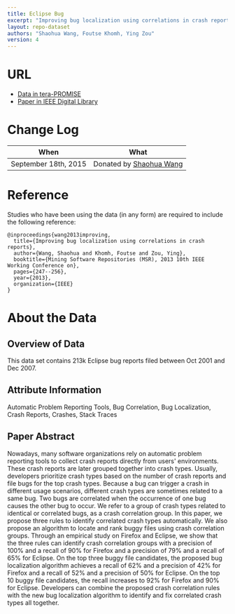```yaml
---
title: Eclipse Bug
excerpt: "Improving bug localization using correlations in crash reports"
layout: repo-dataset
authors: "Shaohua Wang, Foutse Khomh, Ying Zou"
version: 4
---
```


# URL

* [Data in tera-PROMISE](https://terapromise.csc.ncsu.edu/!/#repo/view/head/msr/eclipse)
* [Paper in IEEE Digital Library](http://ieeexplore.ieee.org/xpls/abs_all.jsp?arnumber=6624036&tag=1)

# Change Log

When | What
---- | ----
September 18th, 2015 | Donated by [Shaohua Wang](mailto:shaohua@cs.queensu.ca)

# Reference

Studies who have been using the data (in any form) are required to include the following reference:

```
@inproceedings{wang2013improving,
  title={Improving bug localization using correlations in crash reports},
  author={Wang, Shaohua and Khomh, Foutse and Zou, Ying},
  booktitle={Mining Software Repositories (MSR), 2013 10th IEEE Working Conference on},
  pages={247--256},
  year={2013},
  organization={IEEE}
}
```

# About the Data

## Overview of Data

This data set contains 213k Eclipse bug reports filed between Oct 2001 and Dec 2007.

## Attribute Information

Automatic Problem Reporting Tools, Bug Correlation, Bug Localization, Crash Reports, Crashes, Stack Traces

## Paper Abstract

Nowadays, many software organizations rely on automatic problem reporting tools to collect crash reports directly from users' environments. These crash reports are later grouped together into crash types. Usually, developers prioritize crash types based on the number of crash reports and file bugs for the top crash types. Because a bug can trigger a crash in different usage scenarios, different crash types are sometimes related to a same bug. Two bugs are correlated when the occurrence of one bug causes the other bug to occur. We refer to a group of crash types related to identical or correlated bugs, as a crash correlation group. In this paper, we propose three rules to identify correlated crash types automatically. We also propose an algorithm to locate and rank buggy files using crash correlation groups. Through an empirical study on Firefox and Eclipse, we show that the three rules can identify crash correlation groups with a precision of 100% and a recall of 90% for Firefox and a precision of 79% and a recall of 65% for Eclipse. On the top three buggy file candidates, the proposed bug localization algorithm achieves a recall of 62% and a precision of 42% for Firefox and a recall of 52% and a precision of 50% for Eclipse. On the top 10 buggy file candidates, the recall increases to 92% for Firefox and 90% for Eclipse. Developers can combine the proposed crash correlation rules with the new bug localization algorithm to identify and fix correlated crash types all together.

